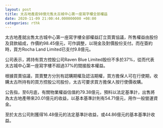```yaml
---
layout: post
title: 太古地產逾98億元售太古城中心第一座寫字樓全部權益
date: 2020-11-09 21:00:44.000000000 +08:00
categories: rthk
---
```


太古地產就出售太古城中心第一座寫字樓全部權益訂立買賣協議，所售權益由股份及貸款組成，作價約98.45億元，可作調整，以現金及對價股份支付。而在簽約時，買方Rocha Land Limited已支付9.8億元。

公司表示，將持有買方控股公司Raven Blue Limited股份不多於37%，從而代表太古城中心第一座寫字樓不超過37%的間接股本權益。

根據買賣協議，買賣雙方分別有認購期權及認沽期權，買方擔保人可在行使期，收購太古所持有的買方控股公司股份，太古可要求買方擔保人按行使價收購。

公告指，至6月底，有關物業權益估值約79.38億元，預料以法定基準計，出售將為太古地產帶來20.01億元的收益，以基本基準計則有54.71億元，用作一般營運資金。

至於太古公司則獲得16.48億元的法定基準計收益，或44.86億元的基本基準計收益。
